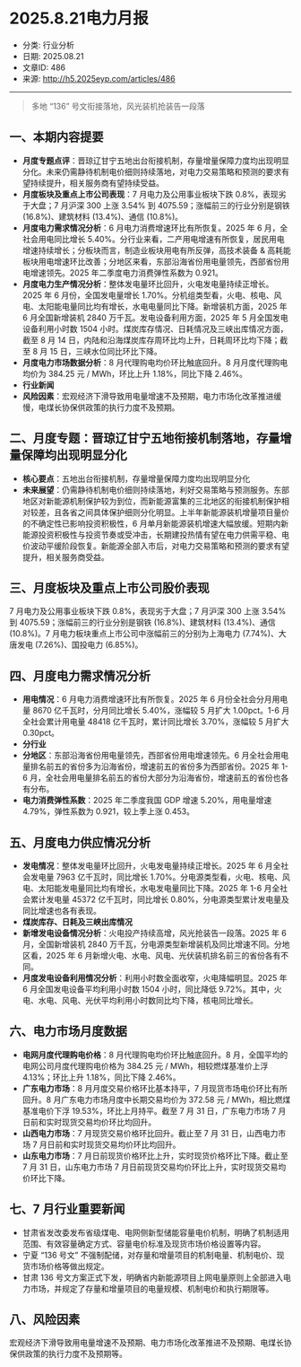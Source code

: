 # 2025.8.21电力月报

- 分类: 行业分析
- 日期: 2025.08.21
- 文章ID: 486
- 来源: http://h5.2025eyp.com/articles/486

---

> 多地 “136” 号文衔接落地，风光装机抢装告一段落

## 一、本期内容提要

- **月度专题点评**：晋琼辽甘宁五地出台衔接机制，存量增量保障力度均出现明显分化。未来仍需静待机制电价细则持续落地，对电力交易策略和预测的要求有望持续提升，相关服务商有望持续受益。
- **月度板块及重点上市公司表现**：7 月电力及公用事业板块下跌 0.8%，表现劣于大盘；7 月沪深 300 上涨 3.54% 到 4075.59；涨幅前三的行业分别是钢铁 (16.8%)、建筑材料 (13.4%)、通信 (10.8%)。
- **月度电力需求情况分析**：6 月电力消费增速环比有所恢复。2025 年 6 月，全社会用电同比增长 5.40%。分行业来看，二产用电增速有所恢复，居民用电增速持续增长；分板块而言，制造业板块用电有所反弹，高技术装备 & 高耗能板块用电增速环比改善；分地区来看，东部沿海省份用电量领先，西部省份用电增速领先。2025 年二季度电力消费弹性系数为 0.921。
- **月度电力生产情况分析**：整体发电量环比回升，火电发电量持续正增长。2025 年 6 月份，全国发电量增长 1.70%。分机组类型看，火电、核电、风电、太阳能电量同比均有增长，水电电量同比下降。新增装机方面，2025 年 6 月全国新增装机 2840 万千瓦。发电设备利用方面，2025 年 5 月全国发电设备利用小时数 1504 小时。煤炭库存情况、日耗情况及三峡出库情况方面，截至 8 月 14 日，内陆和沿海煤炭库存周环比均上升，日耗周环比均下降；截至 8 月 15 日，三峡水位同比环比下降。
- **月度电力市场数据分析**：8 月代理购电均价环比触底回升。8 月月度代理购电均价为 384.25 元 / MWh，环比上升 1.18%，同比下降 2.46%。
- **行业新闻**
- **风险因素**：宏观经济下滑导致用电量增速不及预期，电力市场化改革推进缓慢，电煤长协保供政策的执行力度不及预期。

## 二、月度专题：晋琼辽甘宁五地衔接机制落地，存量增量保障均出现明显分化

- **核心要点**：五地出台衔接机制，存量增量保障力度均出现明显分化
- **未来展望**：仍需静待机制电价细则持续落地，利好交易策略与预测服务。东部地区对新能源机制保护较为到位，而新能源富集的三北地区的衔接机制保护相对较差，且各省之间具体保护细则分化明显。上半年新能源装机增量项目量价的不确定性已影响投资积极性，6 月单月新能源装机增速大幅放缓。短期内新能源投资积极性与投资节奏或受冲击，长期建投热情有望在电力供需平稳、电价波动平缓阶段恢复。新能源全部入市后，对电力交易策略和预测的要求有望提升，相关服务商受益。

## 三、月度板块及重点上市公司股价表现

7 月电力及公用事业板块下跌 0.8%，表现劣于大盘；7 月沪深 300 上涨 3.54% 到 4075.59；涨幅前三的行业分别是钢铁 (16.8%)、建筑材料 (13.4%)、通信 (10.8%)。7 月电力板块重点上市公司中涨幅前三的分别为上海电力 (7.74%)、大唐发电 (7.26%)、国投电力 (6.85%)。

## 四、月度电力需求情况分析

- **用电情况**：6 月电力消费增速环比有所恢复。2025 年 6 月份全社会分月用电量 8670 亿千瓦时，分月同比增长 5.40%，涨幅较 5 月扩大 1.00pct。1-6 月全社会累计用电量 48418 亿千瓦时，累计同比增长 3.70%，涨幅较 5 月扩大 0.30pct。
- **分行业**
- **分地区**：东部沿海省份用电量领先，西部省份用电增速领先。6 月全社会用电量排名前五的省份多为沿海省份，增速前五的省份多为西部省份。2025 年 1-6 月，全社会用电量排名前五的省份大部分为沿海省份，增速前五的省份也各有分布。
- **电力消费弹性系数**：2025 年二季度我国 GDP 增速 5.20%，用电量增速 4.79%，弹性系数为 0.921，较上季上涨 0.453。

## 五、月度电力供应情况分析

- **发电情况**：整体发电量环比回升，火电发电量持续正增长。2025 年 6 月全社会发电量 7963 亿千瓦时，同比增长 1.70%。分电源类型看，火电、核电、风电、太阳能发电量同比均有增长，水电发电量同比下降。2025 年 1-6 月全社会累计发电量 45372 亿千瓦时，同比增长 0.80%，分电源类型累计发电量及同比增速也各有表现。
- **煤炭库存、日耗及三峡出库情况**
- **新增发电设备情况分析**：火电投产持续高增，风光抢装告一段落。2025 年 6 月，全国新增装机 2840 万千瓦，分电源类型新增装机及同比增速不同。分地区看，2025 年 6 月新增火电、水电、风电、光伏装机排名前三的省份各有不同。
- **月度发电设备利用情况分析**：利用小时数全面收窄，火电降幅明显。2025 年 6 月全国发电设备平均利用小时数 1504 小时，同比降低 9.72%。其中，火电、水电、风电、光伏平均利用小时数同比均下降，核电同比增长。

## 六、电力市场月度数据

- **电网月度代理购电价格**：8 月代理购电均价环比触底回升。8 月，全国平均的电网公司月度代理购电价格为 384.25 元 / MWh，相较燃煤基准价上浮 4.13%；环比上升 1.18%，同比下降 2.46%。
- **广东电力市场**：8 月月度交易价格环比基本持平，7 月现货市场电价环比有所回升。8 月广东电力市场月度中长期交易均价为 372.58 元 / MWh，相比燃煤基准电价下浮 19.53%，环比上月持平。截至 7 月 31 日，广东电力市场 7 月日前和实时现货交易均价环比均回升。
- **山西电力市场**：7 月现货交易价格环比回升。截止至 7 月 31 日，山西电力市场 7 月日前和实时现货交易均价环比均回升。
- **山东电力市场**：7 月日前现货价格环比上升，实时现货价格环比下降。截止至 7 月 31 日，山东电力市场 7 月日前现货交易均价环比上升，实时现货交易均价环比下降。

## 七、7 月行业重要新闻

- 甘肃省发改委发布省级煤电、电网侧新型储能容量电价机制，明确了机制适用范围、有效容量确定方式、容量电价标准及现货市场价格设置等内容。
- 宁夏 “136 号文” 不强制配储，对存量和增量项目的机制电量、机制电价、现货市场价格等做出规定。
- 甘肃 136 号文方案正式下发，明确省内新能源项目上网电量原则上全部进入电力市场，并规定了存量和增量项目的电量规模、机制电价和执行期限等。

## 八、风险因素

宏观经济下滑导致用电量增速不及预期、电力市场化改革推进不及预期、电煤长协保供政策的执行力度不及预期等。
